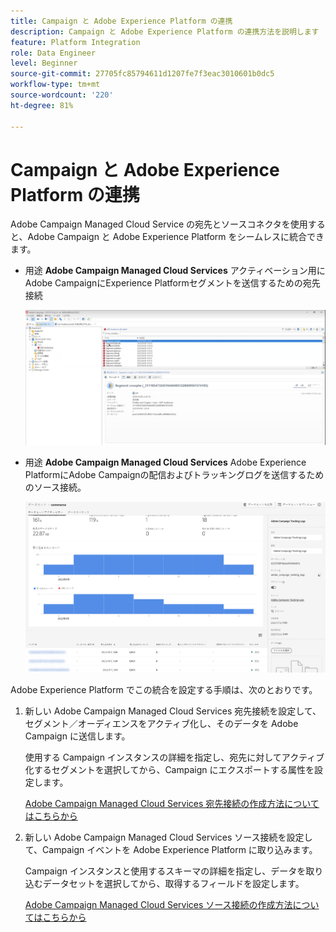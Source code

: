 ```yaml
---
title: Campaign と Adobe Experience Platform の連携
description: Campaign と Adobe Experience Platform の連携方法を説明します
feature: Platform Integration
role: Data Engineer
level: Beginner
source-git-commit: 27705fc85794611d1207fe7f3eac3010601b0dc5
workflow-type: tm+mt
source-wordcount: '220'
ht-degree: 81%

---
```


# Campaign と Adobe Experience Platform の連携

Adobe Campaign Managed Cloud Service の宛先とソースコネクタを使用すると、Adobe Campaign と Adobe Experience Platform をシームレスに統合できます。

* 用途 **Adobe Campaign Managed Cloud Services** アクティベーション用にAdobe CampaignにExperience Platformセグメントを送信するための宛先接続

   ![](assets/aep-destination.png)

* 用途 **Adobe Campaign Managed Cloud Services** Adobe Experience PlatformにAdobe Campaignの配信およびトラッキングログを送信するためのソース接続。

   ![](assets/aep-logs.png)

Adobe Experience Platform でこの統合を設定する手順は、次のとおりです。

1. 新しい Adobe Campaign Managed Cloud Services 宛先接続を設定して、セグメント／オーディエンスをアクティブ化し、そのデータを Adobe Campaign に送信します。

   使用する Campaign インスタンスの詳細を指定し、宛先に対してアクティブ化するセグメントを選択してから、Campaign にエクスポートする属性を設定します。

   [Adobe Campaign Managed Cloud Services 宛先接続の作成方法についてはこちらから](https://www.adobe.com/go/destinations-adobe-campaign-managed-cloud-services-en)

1. 新しい Adobe Campaign Managed Cloud Services ソース接続を設定して、Campaign イベントを Adobe Experience Platform に取り込みます。

   Campaign インスタンスと使用するスキーマの詳細を指定し、データを取り込むデータセットを選択してから、取得するフィールドを設定します。

   [Adobe Campaign Managed Cloud Services ソース接続の作成方法についてはこちらから](https://www.adobe.com/go/sources-campaign-ui-en)
